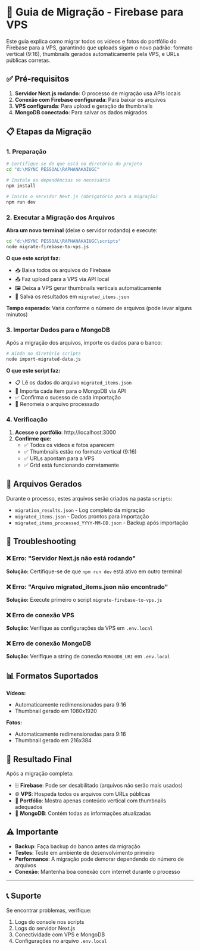 # 🔄 Guia de Migração - Firebase para VPS

Este guia explica como migrar todos os vídeos e fotos do portfólio do Firebase para a VPS, garantindo que uploads sigam o novo padrão: formato vertical (9:16), thumbnails gerados automaticamente pela VPS, e URLs públicas corretas.

## ✅ Pré-requisitos

1. **Servidor Next.js rodando**: O processo de migração usa APIs locais
2. **Conexão com Firebase configurada**: Para baixar os arquivos
3. **VPS configurada**: Para upload e geração de thumbnails
4. **MongoDB conectado**: Para salvar os dados migrados

## 📋 Etapas da Migração

### 1. Preparação

```bash
# Certifique-se de que está no diretório do projeto
cd "d:\MSYNC PESSOAL\RAPHANAKAIUGC"

# Instale as dependências se necessário
npm install

# Inicie o servidor Next.js (obrigatório para a migração)
npm run dev
```

### 2. Executar a Migração dos Arquivos

**Abra um novo terminal** (deixe o servidor rodando) e execute:

```bash
cd "d:\MSYNC PESSOAL\RAPHANAKAIUGC\scripts"
node migrate-firebase-to-vps.js
```

**O que este script faz:**
- 📥 Baixa todos os arquivos do Firebase
- 📤 Faz upload para a VPS via API local
- 🖼️ Deixa a VPS gerar thumbnails verticais automaticamente
- 📄 Salva os resultados em `migrated_items.json`

**Tempo esperado:** Varia conforme o número de arquivos (pode levar alguns minutos)

### 3. Importar Dados para o MongoDB

Após a migração dos arquivos, importe os dados para o banco:

```bash
# Ainda no diretório scripts
node import-migrated-data.js
```

**O que este script faz:**
- 📋 Lê os dados do arquivo `migrated_items.json`
- 💾 Importa cada item para o MongoDB via API
- ✅ Confirma o sucesso de cada importação
- 📁 Renomeia o arquivo processado

### 4. Verificação

1. **Acesse o portfólio**: http://localhost:3000
2. **Confirme que:**
   - ✅ Todos os vídeos e fotos aparecem
   - ✅ Thumbnails estão no formato vertical (9:16)
   - ✅ URLs apontam para a VPS
   - ✅ Grid está funcionando corretamente

## 📁 Arquivos Gerados

Durante o processo, estes arquivos serão criados na pasta `scripts`:

- `migration_results.json` - Log completo da migração
- `migrated_items.json` - Dados prontos para importação
- `migrated_items_processed_YYYY-MM-DD.json` - Backup após importação

## 🔧 Troubleshooting

### ❌ Erro: "Servidor Next.js não está rodando"
**Solução:** Certifique-se de que `npm run dev` está ativo em outro terminal

### ❌ Erro: "Arquivo migrated_items.json não encontrado"
**Solução:** Execute primeiro o script `migrate-firebase-to-vps.js`

### ❌ Erro de conexão VPS
**Solução:** Verifique as configurações da VPS em `.env.local`

### ❌ Erro de conexão MongoDB
**Solução:** Verifique a string de conexão `MONGODB_URI` em `.env.local`

## 📊 Formatos Suportados

**Vídeos:**
- Automaticamente redimensionados para 9:16
- Thumbnail gerado em 1080x1920

**Fotos:**
- Automaticamente redimensionadas para 9:16  
- Thumbnail gerado em 216x384

## 🎯 Resultado Final

Após a migração completa:

- 🗄️ **Firebase**: Pode ser desabilitado (arquivos não serão mais usados)
- 🌐 **VPS**: Hospeda todos os arquivos com URLs públicas
- 📱 **Portfólio**: Mostra apenas conteúdo vertical com thumbnails adequados
- 💾 **MongoDB**: Contém todas as informações atualizadas

## ⚠️ Importante

- **Backup**: Faça backup do banco antes da migração
- **Testes**: Teste em ambiente de desenvolvimento primeiro
- **Performance**: A migração pode demorar dependendo do número de arquivos
- **Conexão**: Mantenha boa conexão com internet durante o processo

---

## 📞 Suporte

Se encontrar problemas, verifique:

1. Logs do console nos scripts
2. Logs do servidor Next.js
3. Conectividade com VPS e MongoDB
4. Configurações no arquivo `.env.local`
